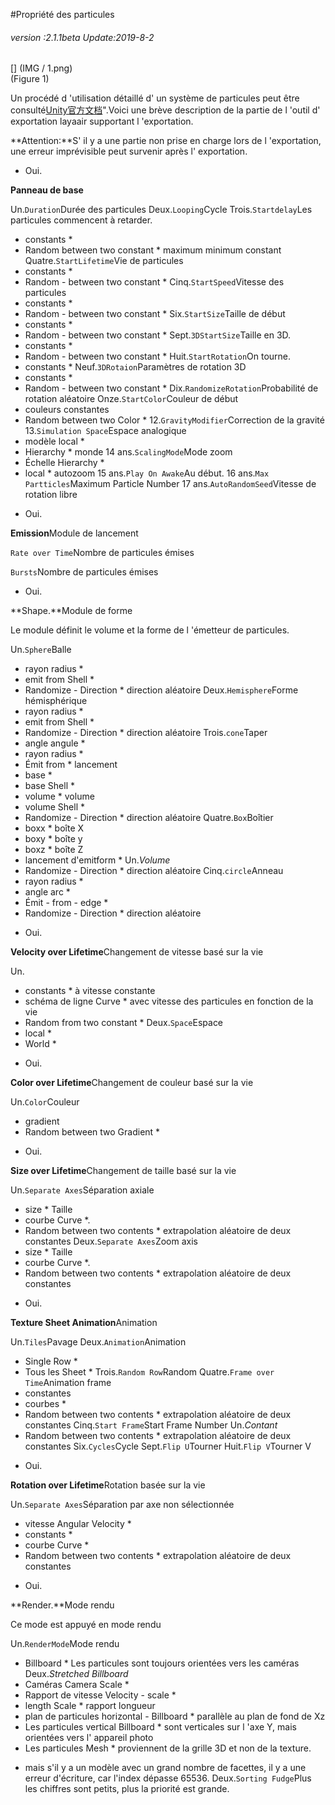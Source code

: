 #Propriété des particules

###### *version :2.1.1beta   Update:2019-8-2*

[] (IMG / 1.png) <br > (Figure 1)

Un procédé d 'utilisation détaillé d' un système de particules peut être consulté[Unity官方文档](https://docs.unity3d.com/Manual/PartSysReference.html)".Voici une brève description de la partie de l 'outil d' exportation layaair supportant l 'exportation.

**Attention:**S' il y a une partie non prise en charge lors de l 'exportation, une erreur imprévisible peut survenir après l' exportation.

- Oui.

**Panneau de base**

Un.`Duration`Durée des particules
Deux.`Looping`Cycle
Trois.`Startdelay`Les particules commencent à retarder.
* constants *
* Random between two constant * maximum minimum constant
Quatre.`StartLifetime`Vie de particules
* constants *
* Random - between two constant *
Cinq.`StartSpeed`Vitesse des particules
* constants *
* Random - between two constant *
Six.`StartSize`Taille de début
* constants *
* Random - between two constant *
Sept.`3DStartSize`Taille en 3D.
* constants *
* Random - between two constant *
Huit.`StartRotation`On tourne.
* constants *
Neuf.`3DRotaion`Paramètres de rotation 3D
* constants *
* Random - between two constant *
Dix.`RandomizeRotation`Probabilité de rotation aléatoire
Onze.`StartColor`Couleur de début
* couleurs constantes
* Random between two Color *
12.`GravityModifier`Correction de la gravité
13.`Simulation Space`Espace analogique
* modèle local *
* Hierarchy * monde
14 ans.`ScalingMode`Mode zoom
* Échelle Hierarchy *
* local * autozoom
15 ans.`Play On Awake`Au début.
16 ans.`Max Partticles`Maximum Particle Number
17 ans.`AutoRandomSeed`Vitesse de rotation libre

- Oui.

**Emission**Module de lancement

`Rate over Time`Nombre de particules émises

`Bursts`Nombre de particules émises

- Oui.

**Shape.**Module de forme

Le module définit le volume et la forme de l 'émetteur de particules.

Un.`Sphere`Balle
* rayon radius *
* emit from Shell *
* Randomize - Direction * direction aléatoire
Deux.`Hemisphere`Forme hémisphérique
* rayon radius *
* emit from Shell *
* Randomize - Direction * direction aléatoire
Trois.`cone`Taper
* angle angule *
* rayon radius *
* Émit from * lancement
* base *
* base Shell *
* volume * volume
* volume Shell *
* Randomize - Direction * direction aléatoire
Quatre.`Box`Boîtier
* boxx * boîte X
* boxy * boîte y
* boxz * boîte Z
* lancement d'emitform *
Un.*Volume*
* Randomize - Direction * direction aléatoire
Cinq.`circle`Anneau
* rayon radius *
* angle arc *
* Émit - from - edge *
* Randomize - Direction * direction aléatoire

- Oui.

**Velocity over Lifetime**Changement de vitesse basé sur la vie

Un.
* constants * à vitesse constante
* schéma de ligne Curve * avec vitesse des particules en fonction de la vie
* Random from two constant *
Deux.`Space`Espace
* local *
* World *

- Oui.

**Color over Lifetime**Changement de couleur basé sur la vie

Un.`Color`Couleur
* gradient
* Random between two Gradient *

- Oui.

**Size over Lifetime**Changement de taille basé sur la vie

Un.`Separate Axes`Séparation axiale
* size * Taille
* courbe Curve *.
* Random between two contents * extrapolation aléatoire de deux constantes
Deux.`Separate Axes`Zoom axis
* size * Taille
* courbe Curve *.
* Random between two contents * extrapolation aléatoire de deux constantes

- Oui.

**Texture Sheet Animation**Animation

Un.`Tiles`Pavage
Deux.`Animation`Animation
* Single Row *
* Tous les Sheet *
Trois.`Random Row`Random
Quatre.`Frame over Time`Animation frame
* constantes
* courbes *
* Random between two contents * extrapolation aléatoire de deux constantes
Cinq.`Start Frame`Start Frame Number
Un.*Contant*
* Random between two contents * extrapolation aléatoire de deux constantes
Six.`Cycles`Cycle
Sept.`Flip U`Tourner
Huit.`Flip V`Tourner V

- Oui.

**Rotation over Lifetime**Rotation basée sur la vie

Un.`Separate Axes`Séparation par axe non sélectionnée
* vitesse Angular Velocity *
* constants *
* courbe Curve *
* Random between two contents * extrapolation aléatoire de deux constantes



- Oui.

**Render.**Mode rendu

Ce mode est appuyé en mode rendu

Un.`RenderMode`Mode rendu
* Billboard * Les particules sont toujours orientées vers les caméras
Deux.*Stretched Billboard*
* Caméras Camera Scale *
* Rapport de vitesse Velocity - scale *
* length Scale * rapport longueur
* plan de particules horizontal - Billboard * parallèle au plan de fond de Xz
* Les particules vertical Billboard * sont verticales sur l 'axe Y, mais orientées vers l' appareil photo
* Les particules Mesh * proviennent de la grille 3D et non de la texture.
- mais s'il y a un modèle avec un grand nombre de facettes, il y a une erreur d'écriture, car l'index dépasse 65536.
Deux.`Sorting Fudge`Plus les chiffres sont petits, plus la priorité est grande.

